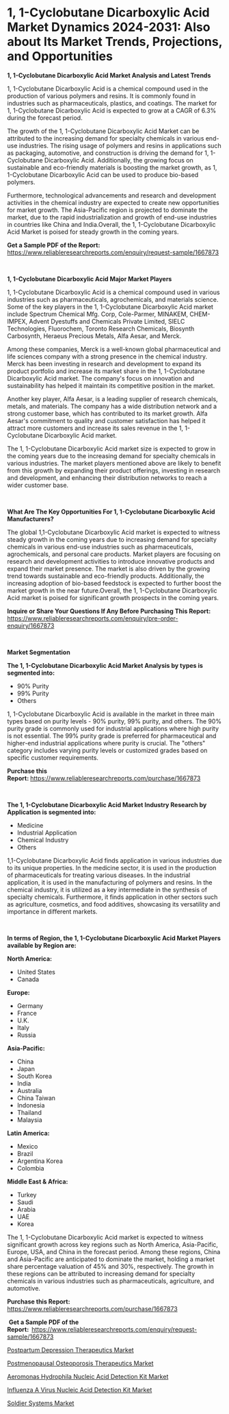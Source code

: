 <p><h1>1, 1-Cyclobutane Dicarboxylic Acid Market Dynamics 2024-2031: Also about Its Market Trends, Projections, and Opportunities</h1></p><p><strong>1, 1-Cyclobutane Dicarboxylic Acid Market Analysis and Latest Trends</strong></p>
<p><p>1, 1-Cyclobutane Dicarboxylic Acid is a chemical compound used in the production of various polymers and resins. It is commonly found in industries such as pharmaceuticals, plastics, and coatings. The market for 1, 1-Cyclobutane Dicarboxylic Acid is expected to grow at a CAGR of 6.3% during the forecast period.</p><p>The growth of the 1, 1-Cyclobutane Dicarboxylic Acid Market can be attributed to the increasing demand for specialty chemicals in various end-use industries. The rising usage of polymers and resins in applications such as packaging, automotive, and construction is driving the demand for 1, 1-Cyclobutane Dicarboxylic Acid. Additionally, the growing focus on sustainable and eco-friendly materials is boosting the market growth, as 1, 1-Cyclobutane Dicarboxylic Acid can be used to produce bio-based polymers.</p><p>Furthermore, technological advancements and research and development activities in the chemical industry are expected to create new opportunities for market growth. The Asia-Pacific region is projected to dominate the market, due to the rapid industrialization and growth of end-use industries in countries like China and India.Overall, the 1, 1-Cyclobutane Dicarboxylic Acid Market is poised for steady growth in the coming years.</p></p>
<p><strong>Get a Sample PDF of the Report:&nbsp;</strong> <a href="https://www.reliableresearchreports.com/enquiry/request-sample/1667873">https://www.reliableresearchreports.com/enquiry/request-sample/1667873</a></p>
<p>&nbsp;</p>
<p><strong>1, 1-Cyclobutane Dicarboxylic Acid Major Market Players</strong></p>
<p><p>1, 1-Cyclobutane Dicarboxylic Acid is a chemical compound used in various industries such as pharmaceuticals, agrochemicals, and materials science. Some of the key players in the 1, 1-Cyclobutane Dicarboxylic Acid market include Spectrum Chemical Mfg. Corp, Cole-Parmer, MINAKEM, CHEM-IMPEX, Advent Dyestuffs and Chemicals Private Limited, SIELC Technologies, Fluorochem, Toronto Research Chemicals, Biosynth Carbosynth, Heraeus Precious Metals, Alfa Aesar, and Merck.</p><p>Among these companies, Merck is a well-known global pharmaceutical and life sciences company with a strong presence in the chemical industry. Merck has been investing in research and development to expand its product portfolio and increase its market share in the 1, 1-Cyclobutane Dicarboxylic Acid market. The company's focus on innovation and sustainability has helped it maintain its competitive position in the market.</p><p>Another key player, Alfa Aesar, is a leading supplier of research chemicals, metals, and materials. The company has a wide distribution network and a strong customer base, which has contributed to its market growth. Alfa Aesar's commitment to quality and customer satisfaction has helped it attract more customers and increase its sales revenue in the 1, 1-Cyclobutane Dicarboxylic Acid market.</p><p>The 1, 1-Cyclobutane Dicarboxylic Acid market size is expected to grow in the coming years due to the increasing demand for specialty chemicals in various industries. The market players mentioned above are likely to benefit from this growth by expanding their product offerings, investing in research and development, and enhancing their distribution networks to reach a wider customer base.</p></p>
<p>&nbsp;</p>
<p><strong>What Are The Key Opportunities For 1, 1-Cyclobutane Dicarboxylic Acid Manufacturers?</strong></p>
<p><p>The global 1,1-Cyclobutane Dicarboxylic Acid market is expected to witness steady growth in the coming years due to increasing demand for specialty chemicals in various end-use industries such as pharmaceuticals, agrochemicals, and personal care products. Market players are focusing on research and development activities to introduce innovative products and expand their market presence. The market is also driven by the growing trend towards sustainable and eco-friendly products. Additionally, the increasing adoption of bio-based feedstock is expected to further boost the market growth in the near future.Overall, the 1, 1-Cyclobutane Dicarboxylic Acid market is poised for significant growth prospects in the coming years.</p></p>
<p><strong>Inquire or Share Your Questions If Any Before Purchasing This Report:</strong> <a href="https://www.reliableresearchreports.com/enquiry/pre-order-enquiry/1667873">https://www.reliableresearchreports.com/enquiry/pre-order-enquiry/1667873</a></p>
<p>&nbsp;</p>
<p><strong>Market Segmentation</strong></p>
<p><strong>The 1, 1-Cyclobutane Dicarboxylic Acid Market Analysis by types is segmented into:</strong></p>
<p><ul><li>90% Purity</li><li>99% Purity</li><li>Others</li></ul></p>
<p><p>1, 1-Cyclobutane Dicarboxylic Acid is available in the market in three main types based on purity levels - 90% purity, 99% purity, and others. The 90% purity grade is commonly used for industrial applications where high purity is not essential. The 99% purity grade is preferred for pharmaceutical and higher-end industrial applications where purity is crucial. The "others" category includes varying purity levels or customized grades based on specific customer requirements.</p></p>
<p><strong>Purchase this Report:&nbsp;</strong><a href="https://www.reliableresearchreports.com/purchase/1667873">https://www.reliableresearchreports.com/purchase/1667873</a></p>
<p>&nbsp;</p>
<p><strong>The 1, 1-Cyclobutane Dicarboxylic Acid Market Industry Research by Application is segmented into:</strong></p>
<p><ul><li>Medicine</li><li>Industrial Application</li><li>Chemical Industry</li><li>Others</li></ul></p>
<p><p>1,1-Cyclobutane Dicarboxylic Acid finds application in various industries due to its unique properties. In the medicine sector, it is used in the production of pharmaceuticals for treating various diseases. In the industrial application, it is used in the manufacturing of polymers and resins. In the chemical industry, it is utilized as a key intermediate in the synthesis of specialty chemicals. Furthermore, it finds application in other sectors such as agriculture, cosmetics, and food additives, showcasing its versatility and importance in different markets.</p></p>
<p>&nbsp;</p>
<p><strong>In terms of Region, the 1, 1-Cyclobutane Dicarboxylic Acid Market Players available by Region are:</strong></p>
<p>
    <p> <strong> North America: </strong>
        <ul>
            <li>United States</li>
            <li>Canada</li>
        </ul>
        </p> 
    <p> <strong> Europe: </strong>
        <ul>
            <li>Germany</li>
            <li>France</li>
            <li>U.K.</li>
            <li>Italy</li>
            <li>Russia</li>
        </ul>
        </p> 
    <p> <strong> Asia-Pacific: </strong>
        <ul>
            <li>China</li>
            <li>Japan</li>
            <li>South Korea</li>
            <li>India</li>
            <li>Australia</li>
            <li>China Taiwan</li>
            <li>Indonesia</li>
            <li>Thailand</li>
            <li>Malaysia</li>
        </ul>
        </p> 
    <p> <strong> Latin America: </strong>
        <ul>
            <li>Mexico</li>
            <li>Brazil</li>
            <li>Argentina Korea</li>
            <li>Colombia</li>
        </ul>
        </p> 
    <p> <strong> Middle East & Africa: </strong>
        <ul>
            <li>Turkey</li>
            <li>Saudi</li>
            <li>Arabia</li>
            <li>UAE</li>
            <li>Korea</li>
        </ul>
    </p>
    </p>
<p><p>The 1, 1-Cyclobutane Dicarboxylic Acid market is expected to witness significant growth across key regions such as North America, Asia-Pacific, Europe, USA, and China in the forecast period. Among these regions, China and Asia-Pacific are anticipated to dominate the market, holding a market share percentage valuation of 45% and 30%, respectively. The growth in these regions can be attributed to increasing demand for specialty chemicals in various industries such as pharmaceuticals, agriculture, and automotive.</p></p>
<p><strong>Purchase this Report: </strong><a href="https://www.reliableresearchreports.com/purchase/1667873">https://www.reliableresearchreports.com/purchase/1667873</a></p>
<p>&nbsp;<strong>Get a Sample PDF of the Report:&nbsp;&nbsp;</strong><a href="https://www.reliableresearchreports.com/enquiry/request-sample/1667873">https://www.reliableresearchreports.com/enquiry/request-sample/1667873</a></p>
<p><strong></strong></p>
<p><p><a href="https://github.com/bracarafogo/Market-Research-Report-List-2/blob/main/postpartum-depression-therapeutics-market.md">Postpartum Depression Therapeutics Market</a></p><p><a href="https://github.com/abdelrhmankishk22/Market-Research-Report-List-3/blob/main/postmenopausal-osteoporosis-therapeutics-market.md">Postmenopausal Osteoporosis Therapeutics Market</a></p><p><a href="https://issuu.com/reportprime-2/docs/aeromonas-hydrophila-nucleic-acid-detection-kit-ma">Aeromonas Hydrophila Nucleic Acid Detection Kit Market</a></p><p><a href="https://issuu.com/reportprime-2/docs/influenza-a-virus-nucleic-acid-detection-kit-marke">Influenza A Virus Nucleic Acid Detection Kit Market</a></p><p><a href="https://medium.com/@jessicaholland33/soldier-systems-nbsp-market-focuses-on-market-share-size-and-projected-forecast-till-2031-d1993def2687">Soldier Systems Market</a></p></p>